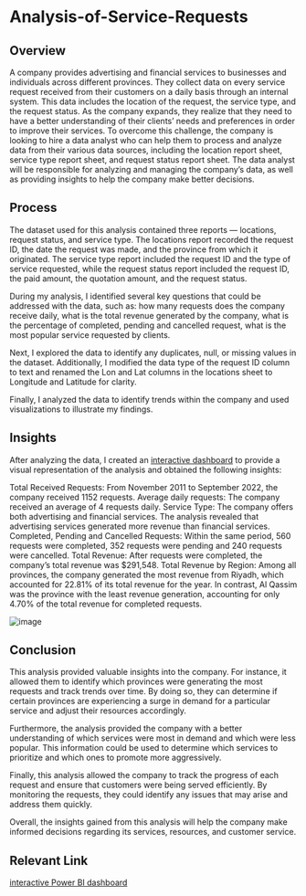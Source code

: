 # Analysis-of-Service-Requests

## Overview

A company provides advertising and financial services to businesses and individuals across different provinces. They collect data on every service request received from their customers on a daily basis through an internal system. This data includes the location of the request, the service type, and the request status. As the company expands, they realize that they need to have a better understanding of their clients’ needs and preferences in order to improve their services. To overcome this challenge, the company is looking to hire a data analyst who can help them to process and analyze data from their various data sources, including the location report sheet, service type report sheet, and request status report sheet. The data analyst will be responsible for analyzing and managing the company’s data, as well as providing insights to help the company make better decisions.

## Process

The dataset used for this analysis contained three reports — locations, request status, and service type. The locations report recorded the request ID, the date the request was made, and the province from which it originated. The service type report included the request ID and the type of service requested, while the request status report included the request ID, the paid amount, the quotation amount, and the request status.

During my analysis, I identified several key questions that could be addressed with the data, such as: how many requests does the company receive daily, what is the total revenue generated by the company, what is the percentage of completed, pending and cancelled request, what is the most popular service requested by clients.

Next, I explored the data to identify any duplicates, null, or missing values in the dataset. Additionally, I modified the data type of the request ID column to text and renamed the Lon and Lat columns in the locations sheet to Longitude and Latitude for clarity.

Finally, I analyzed the data to identify trends within the company and used visualizations to illustrate my findings.

## Insights

After analyzing the data, I created an [interactive dashboard](https://app.powerbi.com/view?r=eyJrIjoiYzJkNmEzMDAtY2ZiYy00NDA2LTgxY2MtZmJlM2MxNjkzYTRiIiwidCI6IjlmYzAwNmVhLTg5ZTQtNDRiYS04YWQzLTQ0YTg1ZmEyZjlkNiJ9) to provide a visual representation of the analysis and obtained the following insights:

Total Received Requests: From November 2011 to September 2022, the company received 1152 requests.
Average daily requests: The company received an average of 4 requests daily.
Service Type: The company offers both advertising and financial services. The analysis revealed that advertising services generated more revenue than financial services.
Completed, Pending and Cancelled Requests: Within the same period, 560 requests were completed, 352 requests were pending and 240 requests were cancelled.
Total Revenue: After requests were completed, the company’s total revenue was $291,548.
Total Revenue by Region: Among all provinces, the company generated the most revenue from Riyadh, which accounted for 22.81% of its total revenue for the year. In contrast, Al Qassim was the province with the least revenue generation, accounting for only 4.70% of the total revenue for completed requests.

![image](https://github.com/user-attachments/assets/c96fff9c-7f2e-4654-8601-6d62946841db)

## Conclusion

This analysis provided valuable insights into the company. For instance, it allowed them to identify which provinces were generating the most requests and track trends over time. By doing so, they can determine if certain provinces are experiencing a surge in demand for a particular service and adjust their resources accordingly.

Furthermore, the analysis provided the company with a better understanding of which services were most in demand and which were less popular. This information could be used to determine which services to prioritize and which ones to promote more aggressively.

Finally, this analysis allowed the company to track the progress of each request and ensure that customers were being served efficiently. By monitoring the requests, they could identify any issues that may arise and address them quickly.

Overall, the insights gained from this analysis will help the company make informed decisions regarding its services, resources, and customer service.

## Relevant Link

[interactive Power BI dashboard](https://app.powerbi.com/view?r=eyJrIjoiYzJkNmEzMDAtY2ZiYy00NDA2LTgxY2MtZmJlM2MxNjkzYTRiIiwidCI6IjlmYzAwNmVhLTg5ZTQtNDRiYS04YWQzLTQ0YTg1ZmEyZjlkNiJ9)
